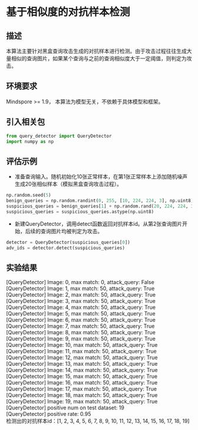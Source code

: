 # 基于相似度的对抗样本检测

## 描述

本算法主要针对黑盒查询攻击生成的对抗样本进行检测。由于攻击过程往往生成大量相似的查询图片，如果某个查询与之前的查询相似度大于一定阈值，则判定为攻击。

## 环境要求

Mindspore >= 1.9，
本算法为模型无关，不依赖于具体模型和框架。

## 引入相关包

```Python
from query_detector import QueryDetector
import numpy as np
```

## 评估示例

* 准备查询输入。随机初始化10张正常样本，在第1张正常样本上添加随机噪声生成20张相似样本（模拟黑盒查询攻击过程）。

```Python
np.random.seed(5)
benign_queries = np.random.randint(0, 255, [10, 224, 224, 3], np.uint8)
suspicious_queries = benign_queries[1] + np.random.rand(20, 224, 224, 3)
suspicious_queries = suspicious_queries.astype(np.uint8)
```

* 新建QueryDetector，调用detect函数返回对抗样本id。从第2张查询图片开始，后续的查询图片均被判定为攻击。

```Python
detector = QueryDetector(suspicious_queries[0])
adv_ids = detector.detect(suspicious_queries)
```

## 实验结果

[QueryDetector] Image: 0, max match: 0, attack_query: False<br>
[QueryDetector] Image: 1, max match: 50, attack_query: True<br>
[QueryDetector] Image: 2, max match: 50, attack_query: True<br>
[QueryDetector] Image: 3, max match: 50, attack_query: True<br>
[QueryDetector] Image: 4, max match: 50, attack_query: True<br>
[QueryDetector] Image: 5, max match: 50, attack_query: True<br>
[QueryDetector] Image: 6, max match: 50, attack_query: True<br>
[QueryDetector] Image: 7, max match: 50, attack_query: True<br>
[QueryDetector] Image: 8, max match: 50, attack_query: True<br>
[QueryDetector] Image: 9, max match: 50, attack_query: True<br>
[QueryDetector] Image: 10, max match: 50, attack_query: True<br>
[QueryDetector] Image: 11, max match: 50, attack_query: True<br>
[QueryDetector] Image: 12, max match: 50, attack_query: True<br>
[QueryDetector] Image: 13, max match: 50, attack_query: True<br>
[QueryDetector] Image: 14, max match: 50, attack_query: True<br>
[QueryDetector] Image: 15, max match: 50, attack_query: True<br>
[QueryDetector] Image: 16, max match: 50, attack_query: True<br>
[QueryDetector] Image: 17, max match: 50, attack_query: True<br>
[QueryDetector] Image: 18, max match: 50, attack_query: True<br>
[QueryDetector] Image: 19, max match: 50, attack_query: True<br>
[QueryDetector] positive num on test dataset: 19<br>
[QueryDetector] positive rate: 0.95<br>
检测出的对抗样本id：[1, 2, 3, 4, 5, 6, 7, 8, 9, 10, 11, 12, 13, 14, 15, 16, 17, 18, 19]<br>

